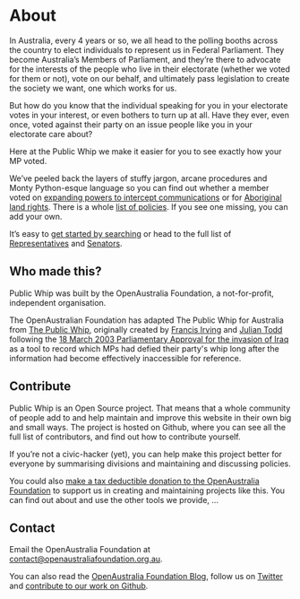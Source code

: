 # About

In Australia, every 4 years or so, we all head to the polling booths across the country to elect individuals to represent us in Federal Parliament. They become Australia’s Members of Parliament, and they’re there to advocate for the interests of the people who live in their electorate (whether we voted for them or not), vote on our behalf, and ultimately pass legislation to create the society we want, one which works for us.

But how do you know that the individual speaking for you in your electorate votes in your interest, or even bothers to turn up at all. Have they ever, even once, voted against their party on an issue people like you in your electorate care about?

Here at the Public Whip we make it easier for you to see exactly how your MP voted. 

We’ve peeled back the layers of stuffy jargon, arcane procedures and Monty Python-esque language so you can find out whether a member voted on [expanding powers to intercept communications](/policies/44) or for [Aboriginal land rights](/policies/24). There is a whole [list of policies](/policies). If you see one missing, you can add your own.

It’s easy to [get started by searching](/search) or head to the full list of [Representatives](/members/representatives) and  [Senators](/members/senate).

## Who made this?

Public Whip was built by the OpenAustralia Foundation, a not-for-profit, independent organisation.

The OpenAustralian Foundation has adapted The Public Whip for Australia from [The Public Whip](http://www.publicwhip.org.uk/), originally created by [Francis Irving](http://wikipedia.org/wiki/Francis_Irving) and [Julian Todd](http://wikipedia.org/wiki/Julian_Todd) following the [18 March 2003 Parliamentary Approval for the invasion of Iraq](https://en.wikipedia.org/wiki/18_March_2003_Parliamentary_Approval_for_the_invasion_of_Iraq) as a tool to record which MPs had defied their party's whip long after the information had become effectively inaccessible for reference.


## Contribute

Public Whip is an Open Source project. That means that a whole community of people add to and help maintain and improve this website in their own big and small ways. The project is hosted on Github, where you can see all the full list of contributors, and find out how to contribute yourself.

If you’re not a civic-hacker (yet), you can help make this project better for everyone by summarising divisions and maintaining and discussing policies.

You could also [make a tax deductible donation to the OpenAustralia Foundation](https://www.openaustraliafoundation.org.au/donate/) to support us in creating and maintaining projects like this. You can find out about and use the other tools we provide, ...

## Contact

Email the OpenAustralia Foundation at [contact@openaustraliafoundation.org.au](mailto:contact@openaustraliafoundation.org.au).

You can also read the [OpenAustralia Foundation Blog](https://www.openaustraliafoundation.org.au/blog/), follow us on [Twitter](http://twitter.com/openaustralia) and [contribute to our work on Github](https://github.com/openaustralia).
